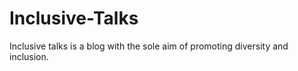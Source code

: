 # Inclusive-Talks
Inclusive talks is a blog with the sole aim of promoting diversity and inclusion.
